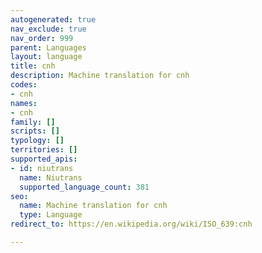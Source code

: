 ```yaml
---
autogenerated: true
nav_exclude: true
nav_order: 999
parent: Languages
layout: language
title: cnh
description: Machine translation for cnh
codes:
- cnh
names:
- cnh
family: []
scripts: []
typology: []
territories: []
supported_apis:
- id: niutrans
  name: Niutrans
  supported_language_count: 381
seo:
  name: Machine translation for cnh
  type: Language
redirect_to: https://en.wikipedia.org/wiki/ISO_639:cnh

---
```


